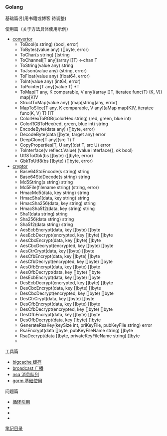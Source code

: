 ### Golang

基础篇(引用书籍或博客 待调整)

使用篇（关于方法具体使用示例）
- [convertor](https://github.com/duke-git/lancet/blob/main/convertor/convertor.go)
    - ToBool(s string) (bool, error)
    - ToBytes(value any) ([]byte, error) 
    - ToChar(s string) []string 
    - ToChannel[T any](array []T) <-chan T
    - ToString(value any) string
    - ToJson(value any) (string, error)
    - ToFloat(value any) (float64, error)
    - ToInt(value any) (int64, error)
    - ToPointer[T any](value T) *T
    - ToMap[T any, K comparable, V any](array []T, iteratee func(T) (K, V)) map[K]V 
    - StructToMap(value any) (map[string]any, error)
    - MapToSlice[T any, K comparable, V any](aMap map[K]V, iteratee func(K, V) T) []T
    - ColorHexToRGB(colorHex string) (red, green, blue int)
    - ColorRGBToHex(red, green, blue int) string
    - EncodeByte(data any) ([]byte, error)
    - DecodeByte(data []byte, target any) error
    - DeepClone[T any](src T) T 
    - CopyProperties[T, U any](dst T, src U) error 
    - ToInterface(v reflect.Value) (value interface{}, ok bool)
    - Utf8ToGbk(bs []byte) ([]byte, error)
    - GbkToUtf8(bs []byte) ([]byte, error)
- [cryptor](https://github.com/duke-git/lancet/blob/main/cryptor)
    - Base64StdEncode(s string) string
    - Base64StdDecode(s string) string
    - Md5String(s string) string
    - Md5File(filename string) (string, error)
    - HmacMd5(data, key string) string
    - HmacSha1(data, key string) string
    - HmacSha256(data, key string) string
    - HmacSha512(data, key string) string
    - Sha1(data string) string 
    - Sha256(data string) string
    - Sha512(data string) string
    - AesEcbEncrypt(data, key []byte) []byte
    - AesEcbDecrypt(encrypted, key []byte) []byte
    - AesCbcEncrypt(data, key []byte) []byte
    - AesCbcDecrypt(encrypted, key []byte) []byte 
    - AesCtrCrypt(data, key []byte) []byte
    - AesCfbEncrypt(data, key []byte) []byte
    - AesCfbDecrypt(encrypted, key []byte) []byte
    - AesOfbEncrypt(data, key []byte) []byte 
    - AesOfbDecrypt(data, key []byte) []byte
    - DesEcbEncrypt(data, key []byte) []byte
    - DesEcbDecrypt(encrypted, key []byte) []byte 
    - DesCbcEncrypt(data, key []byte) []byte
    - DesCbcDecrypt(encrypted, key []byte) []byte 
    - DesCtrCrypt(data, key []byte) []byte
    - DesCfbEncrypt(data, key []byte) []byte
    - DesCfbDecrypt(encrypted, key []byte) []byte
    - DesOfbEncrypt(data, key []byte) []byte
    - DesOfbDecrypt(data, key []byte) []byte
    - GenerateRsaKey(keySize int, priKeyFile, pubKeyFile string) error
    - RsaEncrypt(data []byte, pubKeyFileName string) []byte
    - RsaDecrypt(data []byte, privateKeyFileName string) []byte
    - 

工具篇

- [bigcache 缓存](./tools/bigcache/)
- [broadcast 广播](./tools/broadcast/)
- [nsq 消息队列](./tools/nsq/)
- [gorm 基础使用](./tools/gorm_server/)

问题篇

- [循环引用](./QA/circularReference/readme.md)
- []()
- []()
- []()

[笔记目录](../../README.md)
